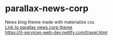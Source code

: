 # parallax-news-corp
News blog theme made with materialize css <br>
[Link to parallax news corp theme](https://it-services-web-dev.netlify.com/travel.html) <br>
https://it-services-web-dev.netlify.com/travel.html

